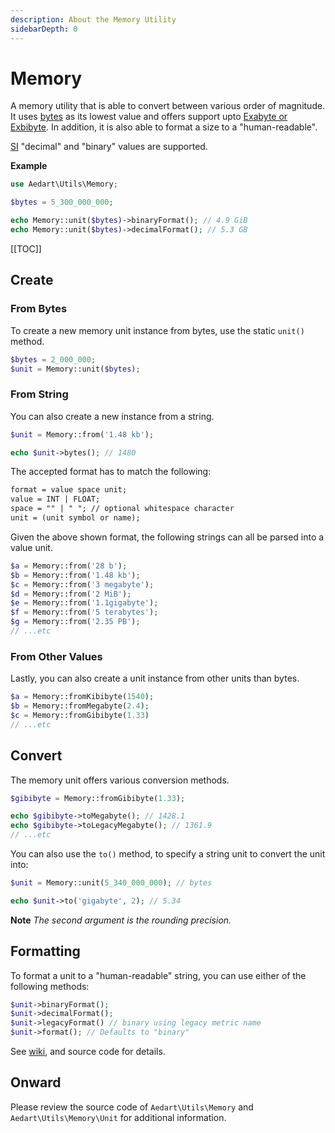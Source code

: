 ```yaml
---
description: About the Memory Utility
sidebarDepth: 0
---
```


# Memory

A memory utility that is able to convert between various order of magnitude.
It uses [bytes](https://en.wikipedia.org/wiki/Byte) as its lowest value and offers support upto [Exabyte or Exbibyte](https://en.wikipedia.org/wiki/Byte#Multiple-byte_units). 
In addition, it is also able to format a size to a "human-readable".

[SI](https://en.wikipedia.org/wiki/International_System_of_Units) "decimal" and "binary" values are supported.

**Example**

```php
use Aedart\Utils\Memory;

$bytes = 5_300_000_000;

echo Memory::unit($bytes)->binaryFormat(); // 4.9 GiB
echo Memory::unit($bytes)->decimalFormat(); // 5.3 GB
```

[[TOC]]

## Create

### From Bytes

To create a new memory unit instance from bytes, use the static `unit()` method.

```php
$bytes = 2_000_000;
$unit = Memory::unit($bytes);
```

### From String

You can also create a new instance from a string.

```php
$unit = Memory::from('1.48 kb');

echo $unit->bytes(); // 1480
```

The accepted format has to match the following:

```txt
format = value space unit;
value = INT | FLOAT;
space = "" | " "; // optional whitespace character
unit = (unit symbol or name);
```

Given the above shown format, the following strings can all be parsed into a value unit.

```php
$a = Memory::from('28 b');
$b = Memory::from('1.48 kb');
$c = Memory::from('3 megabyte');
$d = Memory::from('2 MiB');
$e = Memory::from('1.1gigabyte');
$f = Memory::from('5 terabytes');
$g = Memory::from('2.35 PB');
// ...etc
```

### From Other Values

Lastly, you can also create a unit instance from other units than bytes.

```php
$a = Memory::fromKibibyte(1540);
$b = Memory::fromMegabyte(2.4);
$c = Memory::fromGibibyte(1.33)
// ...etc
```

## Convert

The memory unit offers various conversion methods.

```php
$gibibyte = Memory::fromGibibyte(1.33);

echo $gibibyte->toMegabyte(); // 1428.1
echo $gibibyte->toLegacyMegabyte(); // 1361.9
// ...etc
```

You can also use the `to()` method, to specify a string unit to convert the unit into:

```php
$unit = Memory::unit(5_340_000_000); // bytes

echo $unit->to('gigabyte', 2); // 5.34
```

**Note** _The second argument is the rounding precision._ 

## Formatting

To format a unit to a "human-readable" string, you can use either of the following methods:

```php
$unit->binaryFormat();
$unit->decimalFormat();
$unit->legacyFormat() // binary using legacy metric name
$unit->format(); // Defaults to "binary"
```

See [wiki](https://en.wikipedia.org/wiki/Byte#Multiple-byte_units), and source code for details.

## Onward

Please review the source code of `Aedart\Utils\Memory` and `Aedart\Utils\Memory\Unit` for additional information.
